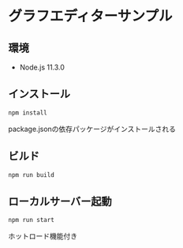 # グラフエディターサンプル
## 環境
- Node.js 11.3.0

## インストール
```sh
npm install
```
package.jsonの依存パッケージがインストールされる

## ビルド
```sh
npm run build
```

## ローカルサーバー起動
```sh
npm run start
```
ホットロード機能付き